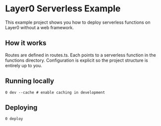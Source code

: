 # Layer0 Serverless Example

This example project shows you how to deploy serverless functions on Layer0 without a web framework.

## How it works

Routes are defined in routes.ts. Each points to a serverless function in the functions directory.
Configuration is explicit so the project structure is entirely up to you.

## Running locally

```
0 dev --cache # enable caching in development
```

## Deploying

```
0 deploy
```
